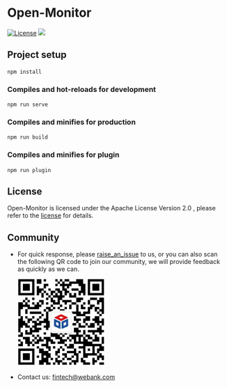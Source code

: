 # Open-Monitor

[![License](https://img.shields.io/badge/License-Apache%202.0-blue.svg)](https://opensource.org/licenses/Apache-2.0)
![](https://img.shields.io/badge/language-vue-green.svg)

## Project setup
```
npm install
```

### Compiles and hot-reloads for development
```
npm run serve
```

### Compiles and minifies for production
```
npm run build
```

### Compiles and minifies for plugin
```
npm run plugin
```

## License

Open-Monitor is licensed under the Apache License Version 2.0 , please refer to the [license](LICENSE) for details.

## Community

- For quick response, please [raise_an_issue](https://github.com/WeBankPartners/open-monitor/issues/new/choose) to us, or you can also scan the following QR code to join our community, we will provide feedback as quickly as we can.

	<div align="left">
	<img src="../wiki/images/wecube_qr_code.png"  height="200" width="200">
	</div>

* Contact us: fintech@webank.com

